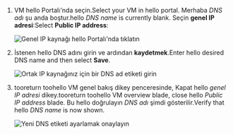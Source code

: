 
1. <span data-ttu-id="286e1-101">VM hello Portalı'nda seçin.</span><span class="sxs-lookup"><span data-stu-id="286e1-101">Select your VM in hello portal.</span></span> <span data-ttu-id="286e1-102">Merhaba *DNS adı* şu anda boştur.</span><span class="sxs-lookup"><span data-stu-id="286e1-102">hello *DNS name* is currently blank.</span></span> <span data-ttu-id="286e1-103">Seçin **genel IP adresi**:</span><span class="sxs-lookup"><span data-stu-id="286e1-103">Select **Public IP address**:</span></span>
   
   ![Genel IP kaynağı hello Portalı'nda tıklatın](./media/virtual-machines-common-portal-create-fqdn/locatePublicIP.PNG)

2. <span data-ttu-id="286e1-105">İstenen hello DNS adını girin ve ardından **kaydetmek**.</span><span class="sxs-lookup"><span data-stu-id="286e1-105">Enter hello desired DNS name and then select **Save**.</span></span>
   
   ![Ortak IP kaynağınız için bir DNS ad etiketi girin](./media/virtual-machines-common-portal-create-fqdn/dnsNameLabel.PNG)
 

3. <span data-ttu-id="286e1-107">tooreturn toohello VM genel bakış dikey penceresinde, Kapat hello *genel IP adresi* dikey.</span><span class="sxs-lookup"><span data-stu-id="286e1-107">tooreturn toohello VM overview blade, close hello *Public IP address* blade.</span></span> <span data-ttu-id="286e1-108">Bu hello doğrulayın *DNS adı* şimdi gösterilir.</span><span class="sxs-lookup"><span data-stu-id="286e1-108">Verify that hello *DNS name* is now shown.</span></span>
   
   ![Yeni DNS etiketi ayarlamak onaylayın](./media/virtual-machines-common-portal-create-fqdn/fqdnCreated.PNG)


